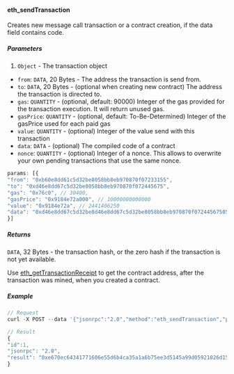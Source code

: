 
#### eth_sendTransaction

Creates new message call transaction or a contract creation, if the data field contains code.

##### Parameters

1. `Object` - The transaction object
- `from`: `DATA`, 20 Bytes - The address the transaction is send from.
- `to`: `DATA`, 20 Bytes - (optional when creating new contract) The address the transaction is directed to.
- `gas`: `QUANTITY`  - (optional, default: 90000) Integer of the gas provided for the transaction execution. It will return unused gas.
- `gasPrice`: `QUANTITY`  - (optional, default: To-Be-Determined) Integer of the gasPrice used for each paid gas
- `value`: `QUANTITY`  - (optional) Integer of the value send with this transaction
- `data`: `DATA`  - (optional) The compiled code of a contract
- `nonce`: `QUANTITY`  - (optional) Integer of a nonce. This allows to overwrite your own pending transactions that use the same nonce.

```js
params: [{
"from": "0xb60e8dd61c5d32be8058bb8eb970870f07233155",
"to": "0xd46e8dd67c5d32be8058bb8eb970870f072445675",
"gas": "0x76c0", // 30400,
"gasPrice": "0x9184e72a000", // 10000000000000
"value": "0x9184e72a", // 2441406250
"data": "0xd46e8dd67c5d32be8d46e8dd67c5d32be8058bb8eb970870f072445675058bb8eb970870f072445675"
}]
```

##### Returns

`DATA`, 32 Bytes - the transaction hash, or the zero hash if the transaction is not yet available.

Use [eth_getTransactionReceipt](#eth-gettransactionreceipt) to get the contract address, after the transaction was mined, when you created a contract.

##### Example
```js
// Request
curl -X POST --data '{"jsonrpc":"2.0","method":"eth_sendTransaction","params":[{see above}],"id":1}'

// Result
{
"id":1,
"jsonrpc": "2.0",
"result": "0xe670ec64341771606e55d6b4ca35a1a6b75ee3d5145a99d05921026d1527331"
}
```

